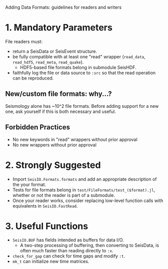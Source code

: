 Adding Data Formats: guidelines for readers and writers

# 1. Mandatory Parameters
File readers must:
* return a SeisData or SeisEvent structure.
* be fully compatible with at least one "read" wrapper (`read_data`, `read_hdf5`, `read_meta`, `read_quake`).
  - HDF5-based file formats belong in submodule SeisHDF.
* faithfully log the file or data source to `:src` so that the read operation can be reproduced.

## New/custom file formats: why...?
Seismology alone has ~10^2 file formats. Before adding support for a new one, ask yourself if this is both necessary and useful.

## Forbidden Practices
* No new keywords in "read" wrappers without prior approval
* No new wrappers without prior approval

# 2. Strongly Suggested
* Import `SeisIO.Formats.formats` and add an appropriate description of the your format.
* Tests for file formats belong in `test/FileFormats/test_($format).jl`, whether or not the reader is part of a submodule.
* Once your reader works, consider replacing low-level function calls with equivalents in `SeisIO.FastRead`.

# 3. Useful Functions
* `SeisIO.BUF` has fields intended as buffers for data I/O.
  - A two-step processing of buffering, then converting to SeisData, is often much faster than reading directly to `:x`.
* `check_for_gap` can check for time gaps and modify `:t`.
* `mk_t` can initialize new time matrices.
